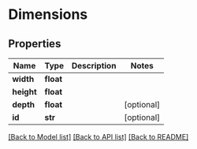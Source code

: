 # Dimensions

## Properties
Name | Type | Description | Notes
------------ | ------------- | ------------- | -------------
**width** | **float** |  | 
**height** | **float** |  | 
**depth** | **float** |  | [optional] 
**id** | **str** |  | [optional] 

[[Back to Model list]](../README.md#documentation-for-models) [[Back to API list]](../README.md#documentation-for-api-endpoints) [[Back to README]](../README.md)


